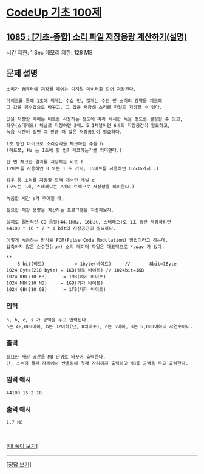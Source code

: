 # [CodeUp 기초 100제](https://codeup.kr/problem.php)

## [1085 : [기초-종합] 소리 파일 저장용량 계산하기(설명)](https://codeup.kr/problem.php?id=1085)

시간 제한: 1 Sec 메모리 제한: 128 MB

## 문제 설명

    소리가 컴퓨터에 저장될 때에는 디지털 데이터화 되어 저장된다.

    마이크를 통해 1초에 적게는 수십 번, 많게는 수만 번 소리의 강약을 체크해
    그 값을 정수값으로 바꾸고, 그 값을 저장해 소리를 파일로 저장할 수 있다.

    값을 저장할 때에는 비트를 사용하는 정도에 따라 세세한 녹음 정도를 결정할 수 있고,
    좌우(스테레오) 채널로 저장하면 2배… 5.1채널이면 6배의 저장공간이 필요하고,
    녹음 시간이 길면 그 만큼 더 많은 저장공간이 필요하다.

    1초 동안 마이크로 소리강약을 체크하는 수를 h
    (헤르쯔, Hz 는 1초에 몇 번? 체크하는가를 의미한다.)

    한 번 체크한 결과를 저장하는 비트 b
    (2비트를 사용하면 0 또는 1 두 가지, 16비트를 사용하면 65536가지..)

    좌우 등 소리를 저장할 트랙 개수인 채널 c
    (모노는 1개, 스테레오는 2개의 트랙으로 저장함을 의미한다.)

    녹음할 시간 s가 주어질 때,

    필요한 저장 용량을 계산하는 프로그램을 작성해보자.

    실제로 일반적인 CD 음질(44.1KHz, 16bit, 스테레오)로 1초 동안 저장하려면
    44100 * 16 * 2 * 1 bit의 저장공간이 필요하다.

    이렇게 녹음하는 방식을 PCM(Pulse Code Modulation) 방법이라고 하는데,
    압축하지 않은 순수한(raw) 소리 데이터 파일은 대표적으로 *.wav 가 있다.

    **
        8 bit(비트)           = 1byte(바이트)     //       8bit=1Byte
    1024 Byte(210 byte) = 1KB(킬로 바이트) // 1024bit=1KB
    1024 KB(210 KB)      = 1MB(메가 바이트)
    1024 MB(210 MB)     = 1GB(기가 바이트)
    1024 GB(210 GB)      = 1TB(테라 바이트)

### 입력

    h, b, c, s 가 공백을 두고 입력된다.
    h는 48,000이하, b는 32이하(단, 8의배수), c는 5이하, s는 6,000이하의 자연수이다.

### 출력

    필요한 저장 공간을 MB 단위로 바꾸어 출력한다.
    단, 소수점 둘째 자리에서 반올림해 첫째 자리까지 출력하고 MB를 공백을 두고 출력한다.

### 입력 예시

    44100 16 2 10

### 출력 예시

    1.7 MB

</br>

[[내 풀이 보기]](https://github.com/flexboni/code_up/blob/master/1085/myCode.cpp)

---

[[정답 보기]](https://codeup.kr/showsource.php?id=11087572)
